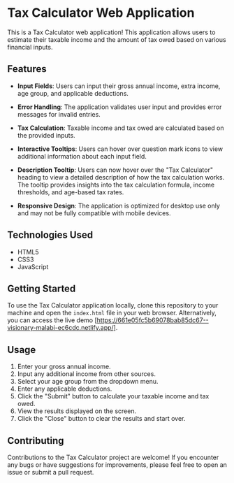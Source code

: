 # Tax Calculator Web Application

This is a Tax Calculator web application! This application allows users to estimate their taxable income and the amount of tax owed based on various financial inputs.

## Features

- **Input Fields**: Users can input their gross annual income, extra income, age group, and applicable deductions.

- **Error Handling**: The application validates user input and provides error messages for invalid entries.

- **Tax Calculation**: Taxable income and tax owed are calculated based on the provided inputs.

- **Interactive Tooltips**: Users can hover over question mark icons to view additional information about each input field.

- **Description Tooltip**: Users can now hover over the "Tax Calculator" heading to view a detailed description of how the tax calculation works. The tooltip provides insights into the tax calculation formula, income thresholds, and age-based tax rates.

- **Responsive Design**: The application is optimized for desktop use only and may not be fully compatible with mobile devices.


## Technologies Used

- HTML5
- CSS3
- JavaScript

## Getting Started

To use the Tax Calculator application locally, clone this repository to your machine and open the `index.html` file in your web browser. Alternatively, you can access the live demo [https://661e05fc5b69078bab85dc67--visionary-malabi-ec6cdc.netlify.app/].

## Usage

1. Enter your gross annual income.
2. Input any additional income from other sources.
3. Select your age group from the dropdown menu.
4. Enter any applicable deductions.
5. Click the "Submit" button to calculate your taxable income and tax owed.
6. View the results displayed on the screen.
7. Click the "Close" button to clear the results and start over.

## Contributing

Contributions to the Tax Calculator project are welcome! If you encounter any bugs or have suggestions for improvements, please feel free to open an issue or submit a pull request.


